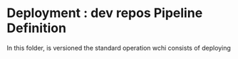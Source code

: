 # Deployment : dev repos Pipeline Definition

In this folder, is versioned the standard operation wchi consists of deploying
